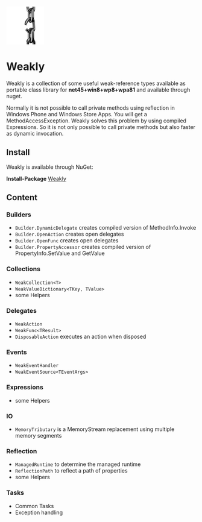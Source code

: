 ![Logo](./build/weakly_icon.png?raw=true)
# Weakly

Weakly is a collection of some useful weak-reference types available as portable class library for **net45+win8+wp8+wpa81** and available through nuget.

Normally it is not possible to call private methods using reflection in Windows Phone and Windows Store Apps. You will get a MethodAccessException.
Weakly solves this problem by using compiled Expressions. So it is not only possible to call private methods but also faster as dynamic invocation.


## Install
Weakly is available through NuGet:

**Install-Package** [Weakly](https://www.nuget.org/packages/Weakly/)

## Content

### Builders
* `Builder.DynamicDelegate` creates compiled version of MethodInfo.Invoke
* `Builder.OpenAction` creates open delegates
* `Builder.OpenFunc` creates open delegates
* `Builder.PropertyAccessor` creates compiled version of PropertyInfo.SetValue and GetValue

### Collections
* `WeakCollection<T>`
* `WeakValueDictionary<TKey, TValue>`
* some Helpers

### Delegates
* `WeakAction`
* `WeakFunc<TResult>`
* `DisposableAction` executes an action when disposed

### Events
* `WeakEventHandler`
* `WeakEventSource<TEventArgs>`

### Expressions
* some Helpers

### IO
* `MemoryTributary` is a MemoryStream replacement using multiple memory segments

### Reflection
* `ManagedRuntime` to determine the managed runtime
* `ReflectionPath` to reflect a path of properties
* some Helpers

### Tasks
* Common Tasks
* Exception handling
